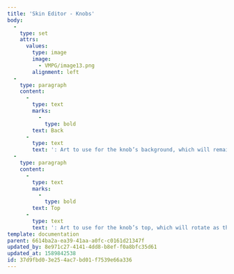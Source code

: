 ```yaml
---
title: 'Skin Editor - Knobs'
body:
  -
    type: set
    attrs:
      values:
        type: image
        image:
          - VMPG/image13.png
        alignment: left
  -
    type: paragraph
    content:
      -
        type: text
        marks:
          -
            type: bold
        text: Back
      -
        type: text
        text: ': Art to use for the knob’s background, which will remain stationary.'
  -
    type: paragraph
    content:
      -
        type: text
        marks:
          -
            type: bold
        text: Top
      -
        type: text
        text: ': Art to use for the knob’s top, which will rotate as the knob’s value changes.'
template: documentation
parent: 6614ba2a-ea39-41aa-a0fc-c0161d21347f
updated_by: 8e971c27-4141-4dd8-b8ef-f0a8bfc35d61
updated_at: 1589842538
id: 37d9fbd0-3e25-4ac7-bd01-f7539e66a336
---
```

